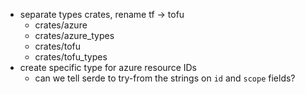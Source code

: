 - separate types crates, rename tf -> tofu
    - crates/azure
    - crates/azure_types
    - crates/tofu
    - crates/tofu_types
- create specific type for azure resource IDs
    - can we tell serde to try-from the strings on `id` and `scope` fields?